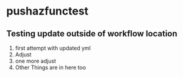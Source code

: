 # pushazfunctest

## Testing update outside of workflow location

1. first attempt with updated yml
2. Adjust
3. one more adjust
3. Other Things are in here too